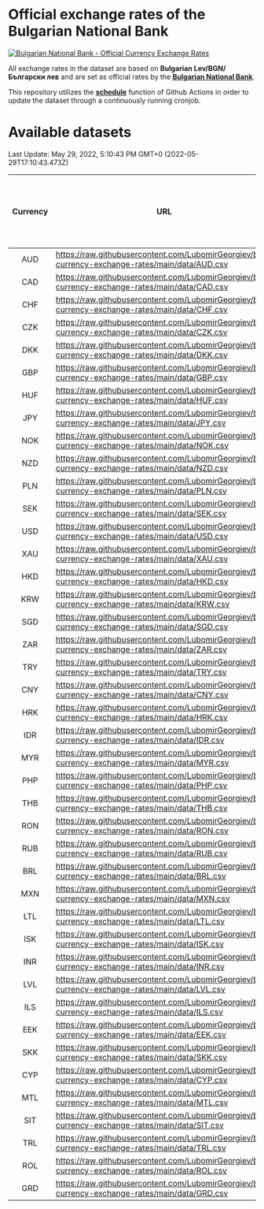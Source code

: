 # Official exchange rates of the Bulgarian National Bank

[![Bulgarian National Bank - Official Currency Exchange Rates](https://github.com/LubomirGeorgiev/bnb-currency-exchange-rates/actions/workflows/update-rates.yml/badge.svg?branch=main)](https://github.com/LubomirGeorgiev/bnb-currency-exchange-rates/actions/workflows/update-rates.yml)

All exchange rates in the dataset are based on **Bulgarian Lev/BGN/Български лев** and are set as official rates by the [**Bulgarian National Bank**](https://www.bnb.bg/Statistics/StExternalSector/StExchangeRates/StERForeignCurrencies/index.htm?toLang=_EN).

This repository utilizes the [**schedule**](https://docs.github.com/en/actions/reference/events-that-trigger-workflows) function of Github Actions in order to update the dataset through a continuously running cronjob.

# Available datasets

<!-- START LINKS (DO NOT EVER FU*ING DELETE THIS COMMENT FOR THE LOVE OF YOUR LIFE!!! IF YOU ARE CURIOS HOW IT WORKS, YOU CAN HAVE A LOOK AT ./src/updateReadme.ts) -->

Last Update: May 29, 2022, 5:10:43 PM GMT+0 (2022-05-29T17:10:43.473Z)

| Currency | URL                                                                                             | Number of records | Number of missing days that were filled in |
| :------: | ----------------------------------------------------------------------------------------------- | :---------------: | :----------------------------------------: |
|   AUD    | https://raw.githubusercontent.com/LubomirGeorgiev/bnb-currency-exchange-rates/main/data/AUD.csv |       8151        |                    2522                    |
|   CAD    | https://raw.githubusercontent.com/LubomirGeorgiev/bnb-currency-exchange-rates/main/data/CAD.csv |       8151        |                    2522                    |
|   CHF    | https://raw.githubusercontent.com/LubomirGeorgiev/bnb-currency-exchange-rates/main/data/CHF.csv |       8151        |                    2522                    |
|   CZK    | https://raw.githubusercontent.com/LubomirGeorgiev/bnb-currency-exchange-rates/main/data/CZK.csv |       8151        |                    2522                    |
|   DKK    | https://raw.githubusercontent.com/LubomirGeorgiev/bnb-currency-exchange-rates/main/data/DKK.csv |       8151        |                    2522                    |
|   GBP    | https://raw.githubusercontent.com/LubomirGeorgiev/bnb-currency-exchange-rates/main/data/GBP.csv |       8151        |                    2522                    |
|   HUF    | https://raw.githubusercontent.com/LubomirGeorgiev/bnb-currency-exchange-rates/main/data/HUF.csv |       8151        |                    2522                    |
|   JPY    | https://raw.githubusercontent.com/LubomirGeorgiev/bnb-currency-exchange-rates/main/data/JPY.csv |       8151        |                    2522                    |
|   NOK    | https://raw.githubusercontent.com/LubomirGeorgiev/bnb-currency-exchange-rates/main/data/NOK.csv |       8151        |                    2522                    |
|   NZD    | https://raw.githubusercontent.com/LubomirGeorgiev/bnb-currency-exchange-rates/main/data/NZD.csv |       8151        |                    2522                    |
|   PLN    | https://raw.githubusercontent.com/LubomirGeorgiev/bnb-currency-exchange-rates/main/data/PLN.csv |       8151        |                    2522                    |
|   SEK    | https://raw.githubusercontent.com/LubomirGeorgiev/bnb-currency-exchange-rates/main/data/SEK.csv |       8151        |                    2522                    |
|   USD    | https://raw.githubusercontent.com/LubomirGeorgiev/bnb-currency-exchange-rates/main/data/USD.csv |       8151        |                    2522                    |
|   XAU    | https://raw.githubusercontent.com/LubomirGeorgiev/bnb-currency-exchange-rates/main/data/XAU.csv |       8151        |                    2524                    |
|   HKD    | https://raw.githubusercontent.com/LubomirGeorgiev/bnb-currency-exchange-rates/main/data/HKD.csv |       7849        |                    2431                    |
|   KRW    | https://raw.githubusercontent.com/LubomirGeorgiev/bnb-currency-exchange-rates/main/data/KRW.csv |       7849        |                    2431                    |
|   SGD    | https://raw.githubusercontent.com/LubomirGeorgiev/bnb-currency-exchange-rates/main/data/SGD.csv |       7849        |                    2431                    |
|   ZAR    | https://raw.githubusercontent.com/LubomirGeorgiev/bnb-currency-exchange-rates/main/data/ZAR.csv |       7849        |                    2431                    |
|   TRY    | https://raw.githubusercontent.com/LubomirGeorgiev/bnb-currency-exchange-rates/main/data/TRY.csv |       6331        |                    1961                    |
|   CNY    | https://raw.githubusercontent.com/LubomirGeorgiev/bnb-currency-exchange-rates/main/data/CNY.csv |       6211        |                    1925                    |
|   HRK    | https://raw.githubusercontent.com/LubomirGeorgiev/bnb-currency-exchange-rates/main/data/HRK.csv |       6211        |                    1925                    |
|   IDR    | https://raw.githubusercontent.com/LubomirGeorgiev/bnb-currency-exchange-rates/main/data/IDR.csv |       6211        |                    1925                    |
|   MYR    | https://raw.githubusercontent.com/LubomirGeorgiev/bnb-currency-exchange-rates/main/data/MYR.csv |       6211        |                    1925                    |
|   PHP    | https://raw.githubusercontent.com/LubomirGeorgiev/bnb-currency-exchange-rates/main/data/PHP.csv |       6211        |                    1925                    |
|   THB    | https://raw.githubusercontent.com/LubomirGeorgiev/bnb-currency-exchange-rates/main/data/THB.csv |       6211        |                    1925                    |
|   RON    | https://raw.githubusercontent.com/LubomirGeorgiev/bnb-currency-exchange-rates/main/data/RON.csv |       6152        |                    1907                    |
|   RUB    | https://raw.githubusercontent.com/LubomirGeorgiev/bnb-currency-exchange-rates/main/data/RUB.csv |       6124        |                    1895                    |
|   BRL    | https://raw.githubusercontent.com/LubomirGeorgiev/bnb-currency-exchange-rates/main/data/BRL.csv |       5242        |                    1629                    |
|   MXN    | https://raw.githubusercontent.com/LubomirGeorgiev/bnb-currency-exchange-rates/main/data/MXN.csv |       5242        |                    1629                    |
|   LTL    | https://raw.githubusercontent.com/LubomirGeorgiev/bnb-currency-exchange-rates/main/data/LTL.csv |       5154        |                    1583                    |
|   ISK    | https://raw.githubusercontent.com/LubomirGeorgiev/bnb-currency-exchange-rates/main/data/ISK.csv |       5149        |                    1598                    |
|   INR    | https://raw.githubusercontent.com/LubomirGeorgiev/bnb-currency-exchange-rates/main/data/INR.csv |       4875        |                    1515                    |
|   LVL    | https://raw.githubusercontent.com/LubomirGeorgiev/bnb-currency-exchange-rates/main/data/LVL.csv |       4789        |                    1469                    |
|   ILS    | https://raw.githubusercontent.com/LubomirGeorgiev/bnb-currency-exchange-rates/main/data/ILS.csv |       4149        |                    1294                    |
|   EEK    | https://raw.githubusercontent.com/LubomirGeorgiev/bnb-currency-exchange-rates/main/data/EEK.csv |       3999        |                    1225                    |
|   SKK    | https://raw.githubusercontent.com/LubomirGeorgiev/bnb-currency-exchange-rates/main/data/SKK.csv |       2969        |                    911                     |
|   CYP    | https://raw.githubusercontent.com/LubomirGeorgiev/bnb-currency-exchange-rates/main/data/CYP.csv |       2905        |                    889                     |
|   MTL    | https://raw.githubusercontent.com/LubomirGeorgiev/bnb-currency-exchange-rates/main/data/MTL.csv |       2603        |                    798                     |
|   SIT    | https://raw.githubusercontent.com/LubomirGeorgiev/bnb-currency-exchange-rates/main/data/SIT.csv |       2541        |                    777                     |
|   TRL    | https://raw.githubusercontent.com/LubomirGeorgiev/bnb-currency-exchange-rates/main/data/TRL.csv |       1818        |                    559                     |
|   ROL    | https://raw.githubusercontent.com/LubomirGeorgiev/bnb-currency-exchange-rates/main/data/ROL.csv |       1697        |                    524                     |
|   GRD    | https://raw.githubusercontent.com/LubomirGeorgiev/bnb-currency-exchange-rates/main/data/GRD.csv |        361        |                    109                     |

<!-- END LINKS (DO NOT EVER FU*ING DELETE THIS COMMENT FOR THE LOVE OF YOUR LIFE!!! IF YOU ARE CURIOS HOW IT WORKS, YOU CAN HAVE A LOOK AT ./src/updateReadme.ts) -->
